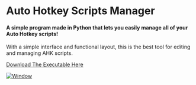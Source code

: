 # Auto Hotkey Scripts Manager
#### A simple program made in Python that lets you easily manage all of your Auto Hotkey scripts! 
With a simple interface and functional layout, this is the best tool for editing and managing AHK scripts.

<a class="github-button" href="https://github.com/smeksz/Auto-Hotkey-Script-Manager/releases" data-color-scheme="no-preference: light; light: light; dark: dark;" data-icon="octicon-download" data-size="large" aria-label="Download smeksz/Auto-Hotkey-Script-Manager on GitHub">Download The Executable Here</a>

[![Window](https://i.ibb.co/vx8TrnTG/Screenshot-2025-09-30-233145.png "Picture")](https://i.ibb.co/vx8TrnTG/Screenshot-2025-09-30-233145.png "Picture")
